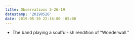 ```yaml
---
title: Observations 5-26-19
datestamp: '20190526'
date: 2019-05-30 22:16:00 -05:00
---
```


- The band playing a soulful-ish rendition of “Wonderwall.”

